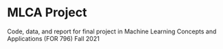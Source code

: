 # MLCA Project
Code, data, and report for final project in Machine Learning Concepts and Applications (FOR 796) Fall 2021
